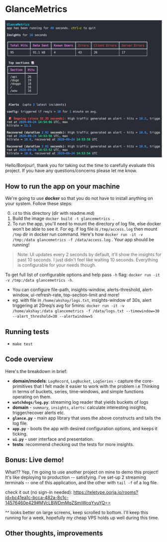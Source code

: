 # GlanceMetrics

![image info](./screenshot.png)

Hello/Bonjour!, thank you for taking out the time to carefully evaluate this project. If you have any questions/concerns please let me know.

## How to run the app on your machine

We're going to use **docker** so that you do not have to install
anything on your system. Follow these steps:

0. `cd` to this directory (dir with readme.md)
1. Build the image `docker build -t glancemetrics .`
2. To run the app, you'll need to mount the directory of log file, else docker won't be able to see it. For eg. if log file is `/tmp/access.log` then mount `/tmp` dir in docker run command. Here's how  `docker run -it -v /tmp:/data glancemetrics -f /data/access.log` . Your app should be running! 

> Note: UI updates every 2 seconds by default, it'll show the insights for past 10 seconds. I just didn't feel like waiting 10 seconds. Everything is configurable for your needs though.

To get full list of configurable options and help pass `-h` flag: `docker run -it -v /tmp:/data glancemetrics -h`.
  - You can configure file-path, insights-window, alerts-threshold, alert-window, ui-refresh-rate, top-section-limit and more!
  - eg. with file in `/home/akshay/logs.txt`, insights-window of 30s, alert triggering at 20req/s avg for 5mins: `docker run -it -v /home/akshay:/data glancemetrics -f /data/logs.txt --timewindow=30  --alert_threshold=30 --alertwindow=5`


## Running tests

  - `make test`


## Code overview
Here's the breakdown in brief:
- **domain/models**: `LogRecord`, `LogBucket`, `LogSeries` - capture the core-primitives that I felt made it easier to work with the problem i.e Thinking in terms of buckets, series, time-windows, and simple functions operating on them.
- **`watchdogs/log.py`**: streaming log reader that yields buckets of logs
- **domain** - `summary`, `insights`, `alerts`: calculate interesting insights, trigger/recover alerts etc.
- **`glance.py`** - main app library that uses the above constructs and tails the log file.
- **`app.py`** - boots the app with desired configuration options, and keeps it ticking.
- **`ui.py`** - user interface and presentation.
- **tests**: recommend checking out the tests for more insights.


## Bonus: Live demo!

What?? Yep, I'm going to use another project on mine to demo this project!
It's like deploying to production -- satisfying.
I've set-up 2 streaming terminals -- one of this application, and the other with `tail -f` of a log file. 

check it out (no sign-in needed): https://teletype.oorja.io/rooms?id=bc41ea1c-bcca-482a-8c1c-14576460e429#MVcLBWDmMqZSmiWcqYyuYQ==

^^ looks better on large screens, keep scrolled to bottom.
I'll keep this running for a week, hopefully my cheap VPS holds up well during this time.


## Other thoughts, improvements


<!-- 109 MB file -> 11 seconds to load if not seeking -->